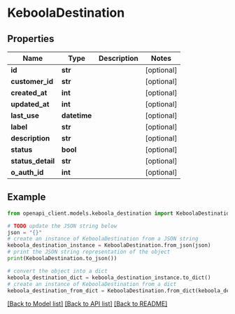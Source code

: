 # KeboolaDestination


## Properties

Name | Type | Description | Notes
------------ | ------------- | ------------- | -------------
**id** | **str** |  | [optional] 
**customer_id** | **str** |  | [optional] 
**created_at** | **int** |  | [optional] 
**updated_at** | **int** |  | [optional] 
**last_use** | **datetime** |  | [optional] 
**label** | **str** |  | [optional] 
**description** | **str** |  | [optional] 
**status** | **bool** |  | [optional] 
**status_detail** | **str** |  | [optional] 
**o_auth_id** | **int** |  | [optional] 

## Example

```python
from openapi_client.models.keboola_destination import KeboolaDestination

# TODO update the JSON string below
json = "{}"
# create an instance of KeboolaDestination from a JSON string
keboola_destination_instance = KeboolaDestination.from_json(json)
# print the JSON string representation of the object
print(KeboolaDestination.to_json())

# convert the object into a dict
keboola_destination_dict = keboola_destination_instance.to_dict()
# create an instance of KeboolaDestination from a dict
keboola_destination_from_dict = KeboolaDestination.from_dict(keboola_destination_dict)
```
[[Back to Model list]](../README.md#documentation-for-models) [[Back to API list]](../README.md#documentation-for-api-endpoints) [[Back to README]](../README.md)


